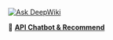 [![Ask DeepWiki](https://deepwiki.com/badge.svg)](https://deepwiki.com/tanphat181203/Travel_BE)

🔗 **[API Chatbot & Recommend](https://huggingface.co/spaces/yukarinw/Travel_AI/tree/main)**